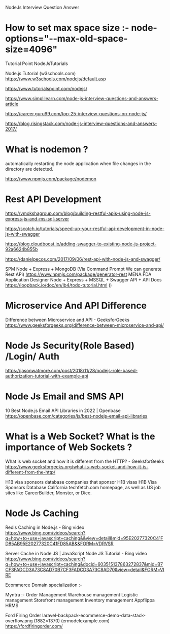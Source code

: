 
NodeJs Interview Question Answer
# How to set max space size :- node-options="--max-old-space-size=4096"

Tutorial Point NodeJsTutorials 

Node.js Tutorial (w3schools.com)
https://www.w3schools.com/nodejs/default.asp

https://www.tutorialspoint.com/nodejs/

https://www.simplilearn.com/node-js-interview-questions-and-answers-article

https://career.guru99.com/top-25-interview-questions-on-node-js/

https://blog.risingstack.com/node-js-interview-questions-and-answers-2017/
# What is nodemon ?

automatically restarting the node application when file changes in the directory are detected.

https://www.npmjs.com/package/nodemon

# Rest API Development  

https://vmokshagroup.com/blog/building-restful-apis-using-node-js-express-js-and-ms-sql-server

https://scotch.io/tutorials/speed-up-your-restful-api-development-in-node-js-with-swagger

https://blog.cloudboost.io/adding-swagger-to-existing-node-js-project-92a6624b855b

https://danielpecos.com/2017/09/06/rest-api-with-node-js-and-swagger/

SPM 
Node + Express + MongoDB (Via Command Prompt We can generate Rest APi)
            https://www.npmjs.com/package/generator-rest
MENA
FDA
Application Designer
            Node + Express + MSSQL + Swagger API + API Docs
            https://loopback.io/doc/en/lb4/todo-tutorial.html
()

# Microservice And API Difference
Difference between Microservice and API - GeeksforGeeks
https://www.geeksforgeeks.org/difference-between-microservice-and-api/

# Node Js Security(Role Based) /Login/ Auth
https://jasonwatmore.com/post/2018/11/28/nodejs-role-based-authorization-tutorial-with-example-api

# Node Js Email and SMS API
10 Best Node.js Email API Libraries in 2022 | Openbase
https://openbase.com/categories/js/best-nodejs-email-api-libraries


# What is a Web Socket? What is the importance of Web Sockets ?  

What is web socket and how it is different from the HTTP? - GeeksforGeeks
https://www.geeksforgeeks.org/what-is-web-socket-and-how-it-is-different-from-the-http/



H1B visa sponsors database
companies that sponsor H1B visas
H1B Visa Sponsors Database California
 techfetch.com homepage, as well as US job sites like CareerBuilder, Monster, or Dice.

# Node Js Caching 


Redis Caching in Node.js - Bing video
https://www.bing.com/videos/search?q=how+to+use+javascript+caching&&view=detail&mid=95E20277320C41FD85AB95E20277320C41FD85AB&&FORM=VDRVSR

Server Cache in Node JS | JavaScript Node JS Tutorial - Bing video
https://www.bing.com/videos/search?q=how+to+use+javascript+caching&docid=603515137863272837&mid=B7CF3FADCD3A73C8AD70B7CF3FADCD3A73C8AD70&view=detail&FORM=VIRE





Ecommerce Domain specialization :- 

Myntra :- 
Order Management
Warehouse management
Logistic management
Storefront management 
Inventory management 
Appflippa
HRMS



Ford Firing Order
laravel-backpack-ecommerce-demo-data-stack-overflow.png (1882×1370) (ermodelexample.com)
https://fordfiringorder.com/

